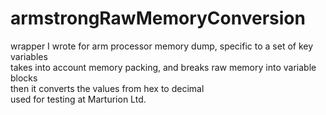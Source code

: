 # armstrongRawMemoryConversion
wrapper I wrote for arm processor memory dump, specific to a set of key variables</br>
takes into account memory packing, and breaks raw memory into variable blocks</br>
then it converts the values from hex to decimal</br>
used for testing at Marturion Ltd.
